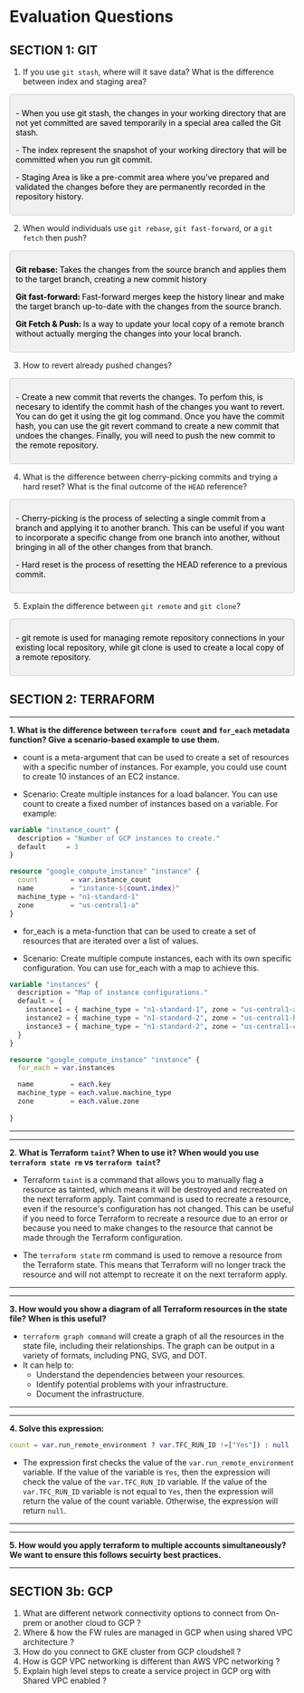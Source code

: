 # Evaluation Questions

## SECTION 1: GIT

1. If you use `git stash`, where will it save data? What is the difference between index and staging area?
<div style="background-color: #f0f0f0; color: black; padding: 10px; border: 1px solid #ccc; border-radius: 5px;">
<p> - When you use git stash, the changes in your working directory that are not yet committed are saved temporarily in a special area called the Git stash.</p>
<p> - The index represent the snapshot of your working directory that will be committed when you run git commit. </p>
<p> - Staging Area is like a pre-commit area where you've prepared and validated the changes before they are permanently recorded in the repository history. </p>

</div>

2. When would individuals use `git rebase`, `git fast-forward`, or a `git fetch` then push?
<div style="background-color: #f0f0f0; color: black; padding: 10px; border: 1px solid #ccc; border-radius: 5px;">
<p>
<b>Git rebase: </b> Takes the changes from the source branch and applies them to the target branch, creating a new commit history
</p>
<p><b>Git fast-forward: </b> Fast-forward merges keep the history linear and make the target branch up-to-date with the changes from the source branch.</p>
<p><b>Git Fetch & Push: </b> Is a way to update your local copy of a remote branch without actually merging the changes into your local branch. </p>


</div>

3. How to revert already pushed changes?

<div style="background-color: #f0f0f0; color: black; padding: 10px; border: 1px solid #ccc; border-radius: 5px;">
<p> - Create a new commit that reverts the changes. To perfom this,  is necesary to identify the commit hash of the changes you want to revert. You can do get it using the git log command. Once you have the commit hash, you can use the git revert command to create a new commit that undoes the changes. Finally, you will need to push the new commit to the remote repository. </p>

</div>

4. What is the difference between cherry-picking commits and trying a hard reset? What is the final outcome of the `HEAD` reference?

<div style="background-color: #f0f0f0; color: black; padding: 10px; border: 1px solid #ccc; border-radius: 5px;">
<p> - Cherry-picking is the process of selecting a single commit from a branch and applying it to another branch. This can be useful if you want to incorporate a specific change from one branch into another, without bringing in all of the other changes from that branch. </p>
<p>- Hard reset is the process of resetting the HEAD reference to a previous commit. 
</p>

</div>


5. Explain the difference between `git remote` and `git clone`?

<div style="background-color: #f0f0f0; color: black; padding: 10px; border: 1px solid #ccc; border-radius: 5px;">
<p> - git remote is used for managing remote repository connections in your existing local repository, while git clone is used to create a local copy of a remote repository. 
</p>

</div>

## SECTION 2: TERRAFORM

---
**1. What is the difference between `terraform count` and `for_each` metadata function? Give a scenario-based example to use them.**

- count is a meta-argument that can be used to create a set of resources with a specific number of instances. For example, you could use count to create 10 instances of an EC2 instance.

* Scenario: Create multiple instances for a load balancer. You can use count to create a fixed number of instances based on a variable. For example:

```tf
variable "instance_count" {
  description = "Number of GCP instances to create."
  default     = 3
}

resource "google_compute_instance" "instance" {
  count        = var.instance_count
  name         = "instance-${count.index}"
  machine_type = "n1-standard-1"
  zone         = "us-central1-a"
}
```

- for_each is a meta-function that can be used to create a set of resources that are iterated over a list of values.

* Scenario: Create multiple compute instances, each with its own specific configuration. You can use for_each with a map to achieve this. 

```tf
variable "instances" {
  description = "Map of instance configurations."
  default = {
    instance1 = { machine_type = "n1-standard-1", zone = "us-central1-a" },
    instance2 = { machine_type = "n1-standard-2", zone = "us-central1-b" },
    instance3 = { machine_type = "n1-standard-2", zone = "us-central1-c" },
  }
}

resource "google_compute_instance" "instance" {
  for_each = var.instances

  name         = each.key
  machine_type = each.value.machine_type
  zone         = each.value.zone
  
}
```
---


---
**2. What is Terraform `taint`? When to use it? When would you use `terraform state rm` vs `terraform taint`?**

- Terraform `taint` is a command that allows you to manually flag a resource as tainted, which means it will be destroyed and recreated on the next terraform apply. 
Taint command is used to recreate a resource, even if the resource's configuration has not changed. This can be useful if you need to force Terraform to recreate a resource due to an error or because you need to make changes to the resource that cannot be made through the Terraform configuration.

- The `terraform state` rm command is used to remove a resource from the Terraform state. This means that Terraform will no longer track the resource and will not attempt to recreate it on the next terraform apply.
---

---
**3. How would you show a diagram of all Terraform resources in the state file? When is this useful?**

- `terraform graph command` will create a graph of all the resources in the state file, including their relationships. The graph can be output in a variety of formats, including PNG, SVG, and DOT.
- It can help to:
   - Understand the dependencies between your resources.
   - Identify potential problems with your infrastructure.
   - Document the infrastructure. 

---

---
**4. Solve this expression:**

```tf
count = var.run_remote_environment ? var.TFC_RUN_ID !=["Yes"]) : null
```

- The expression first checks the value of the ```var.run_remote_environment``` variable. If the value of the variable is ```Yes```, then the expression will check the value of the ```var.TFC_RUN_ID``` variable. If the value of the ```var.TFC_RUN_ID``` variable is not equal to ```Yes```, then the expression will return the value of the count variable. Otherwise, the expression will return ```null```.


---

---
**5. How would you apply terraform to multiple accounts simultaneously? We want to ensure this
follows secuirty best practices.**


---





## SECTION 3b: GCP
1. What are different network connectivity options to connect from On-prem or another cloud to
GCP ?
2. Where & how the FW rules are managed in GCP when using shared VPC architecture ?
3. How do you connect to GKE cluster from GCP cloudshell ?
4. How is GCP VPC networking is different than AWS VPC networking ?
5. Explain high level steps to create a service project in GCP org with Shared VPC enabled ?